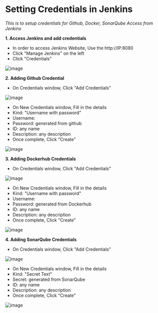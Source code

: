 # Setting Credentials in Jenkins

*This is to setup credentials for Github, Docker, SonarQube Access from Jenkins*

**1. Access Jenkins and add credentials**
  - In order to access Jenkins Website, Use the http://IP:8080
  - Click "Manage Jenkins" on the left
  - Click "Credentials"

  ![image](https://github.com/JRTugs/DevOps-CI-CD-on-AWS-EC2-instance/assets/29426766/fdc25e83-4d9c-4c9e-8029-b1f02518730e)

**2. Adding Github Credential**
  - On Credentials window, Click "Add Credentials"

  ![image](https://github.com/JRTugs/DevOps-CI-CD-on-AWS-EC2-instance/assets/29426766/33db5cf7-0d6b-459f-bb51-2415daffd4f2)

  - On New Credentials window, Fill in the details
  - Kind: "Username with password"
  - Username: <Github username>
  - Password: <Personal Access Token> generated from github
  - ID: any name
  - Description: any description
  - Once complete, Click "Create"

  ![image](https://github.com/JRTugs/DevOps-CI-CD-on-AWS-EC2-instance/assets/29426766/e29586b1-6ed5-4992-83d8-4f8a2fbfefed)

**3. Adding Dockerhub Credentials**
  - On Credentials window, Click "Add Credentials"

  ![image](https://github.com/JRTugs/DevOps-CI-CD-on-AWS-EC2-instance/assets/29426766/33db5cf7-0d6b-459f-bb51-2415daffd4f2)

  - On New Credentials window, Fill in the details
  - Kind: "Username with password"
  - Username: <Dockerhub username>
  - Password: <Access Token> generated from Dockerhub
  - ID: any name
  - Description: any description
  - Once complete, Click "Create"

  ![image](https://github.com/JRTugs/DevOps-CI-CD-on-AWS-EC2-instance/assets/29426766/7b633428-f422-4266-8d8e-c9b90213b239)

**4. Adding SonarQube Credentials**
  - On Credentials window, Click "Add Credentials"

  ![image](https://github.com/JRTugs/DevOps-CI-CD-on-AWS-EC2-instance/assets/29426766/33db5cf7-0d6b-459f-bb51-2415daffd4f2)

  - On New Credentials window, Fill in the details
  - Kind: "Secret Text"
  - Secret: <Access Token> generated from SonarQube
  - ID: any name
  - Description: any description
  - Once complete, Click "Create"

  ![image](https://github.com/JRTugs/DevOps-CI-CD-on-AWS-EC2-instance/assets/29426766/41a78aaa-6b42-412a-963a-adfaa0f90f89)


